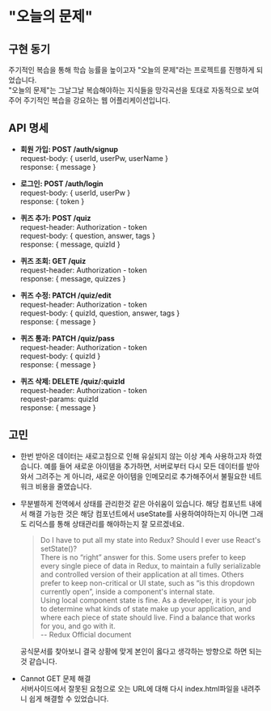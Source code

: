 # "오늘의 문제"

## 구현 동기

주기적인 복습을 통해 학습 능률을 높이고자 "오늘의 문제"라는 프로젝트를 진행하게 되었습니다.  
"오늘의 문제"는 그날그날 복습해야하는 지식들을 망각곡선을 토대로 자동적으로 보여주어 주기적인 복습을 강요하는 웹 어플리케이션입니다.

## API 명세

- **회원 가입: POST /auth/signup**  
  request-body: { userId, userPw, userName }  
  response: { message }  

- **로그인: POST /auth/login**  
  request-body: { userId, userPw }  
  response: { token }  

- **퀴즈 추가: POST /quiz**  
  request-header: Authorization - token  
  request-body: { question, answer, tags }  
  response: { message, quizId }  

- **퀴즈 조회: GET /quiz**  
  request-header: Authorization - token  
  response: { message, quizzes }  
  
- **퀴즈 수정: PATCH /quiz/edit**  
  request-header: Authorization - token  
  request-body: { quizId, question, answer, tags }  
  response: { message }  

- **퀴즈 통과: PATCH /quiz/pass**  
  request-header: Authorization - token  
  request-body: { quizId }  
  response: { message }  

- **퀴즈 삭제: DELETE /quiz/:quizId**  
  request-header: Authorization - token  
  request-params: quizId  
  response: { message }  

## 고민

- 한번 받아온 데이터는 새로고침으로 인해 유실되지 않는 이상 계속 사용하고자 하였습니다. 예를 들어 새로운 아이템을 추가하면, 서버로부터 다시 모든 데이터를 받아와서 그려주는 게 아니라, 새로운 아이템을 인메모리로 추가해주어서 불필요한 네트워크 비용을 줄였습니다.
- 무분별하게 전역에서 상태를 관리한것 같은 아쉬움이 있습니다. 해당 컴포넌트 내에서 해결 가능한 것은 해당 컴포넌트에서 useState를 사용하여야하는지 아니면 그래도 리덕스를 통해 상태관리를 해야하는지 잘 모르겠네요.
  > Do I have to put all my state into Redux? Should I ever use React's setState()?  
  There is no “right” answer for this. Some users prefer to keep every single piece of data in Redux, to maintain a fully serializable and controlled version of their application at all times. Others prefer to keep non-critical or UI state, such as “is this dropdown currently open”, inside a component's internal state.  
  Using local component state is fine. As a developer, it is your job to determine what kinds of state make up your application, and where each piece of state should live. Find a balance that works for you, and go with it.  
  -- Redux Official document

  공식문서를 찾아보니 결국 상황에 맞게 본인이 옳다고 생각하는 방향으로 하면 되는 것 같습니다.

- Cannot GET 문제 해결  
  서버사이드에서 잘못된 요청으로 오는 URL에 대해 다시 index.html파일을 내려주니 쉽게 해결할 수 있었습니다.
